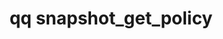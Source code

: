 ---
category: snapshot
command: snapshot_get_policy
keywords: qq, qq_cli, snapshot_get_policy
optional_options:
- alternate:
  - --id
  help: Identifier of the snapshot policy to list.
  name: -i
  required: true
permalink: /qq-cli-command-guide/snapshot/snapshot_get_policy.html
positional_options: []
sidebar: qq_cli_command_reference_sidebar
summary: This section explains how to use the <code>qq snapshot_get_policy</code>
  command.
synopsis: Get a single policy
title: qq snapshot_get_policy
usage: qq snapshot_get_policy [-h] -i ID

---